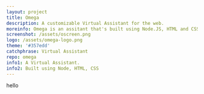 ```yaml
---
layout: project
title: Omega
description: A customizable Virtual Assistant for the web.
moreinfo: Omega is an assitant that's built using Node.JS, HTML and CSS. It also uses 
screenshot: /assets/oscreen.png
logo: /assets/omega-logo.png
theme: '#357edd'
catchphrase: Virtual Assistant
repo: omega
info1: A Virtual Assistant.
info2: Built using Node, HTML, CSS
---
```


hello